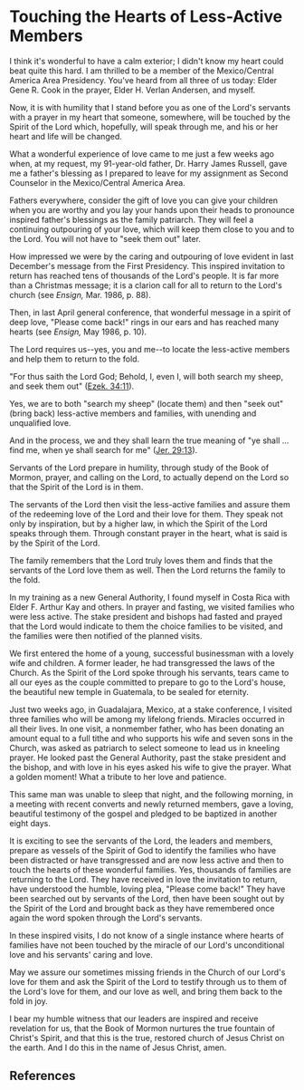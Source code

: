 # Touching the Hearts of Less-Active Members

I think it's wonderful to have a calm exterior; I didn't know my heart could
beat quite this hard. I am thrilled to be a member of the Mexico/Central
America Area Presidency. You've heard from all three of us today: Elder Gene
R. Cook in the prayer, Elder H. Verlan Andersen, and myself.

Now, it is with humility that I stand before you as one of the Lord's servants
with a prayer in my heart that someone, somewhere, will be touched by the
Spirit of the Lord which, hopefully, will speak through me, and his or her
heart and life will be changed.

What a wonderful experience of love came to me just a few weeks ago when, at
my request, my 91-year-old father, Dr. Harry James Russell, gave me a father's
blessing as I prepared to leave for my assignment as Second Counselor in the
Mexico/Central America Area.

Fathers everywhere, consider the gift of love you can give your children when
you are worthy and you lay your hands upon their heads to pronounce inspired
father's blessings as the family patriarch. They will feel a continuing
outpouring of your love, which will keep them close to you and to the Lord.
You will not have to "seek them out" later.

How impressed we were by the caring and outpouring of love evident in last
December's message from the First Presidency. This inspired invitation to
return has reached tens of thousands of the Lord's people. It is far more than
a Christmas message; it is a clarion call for all to return to the Lord's
church (see _Ensign,_ Mar. 1986, p. 88).

Then, in last April general conference, that wonderful message in a spirit of
deep love, "Please come back!" rings in our ears and has reached many hearts
(see _Ensign,_ May 1986, p. 10).

The Lord requires us--yes, you and me--to locate the less-active members and
help them to return to the fold.

"For thus saith the Lord God; Behold, I, even I, will both search my sheep,
and seek them out" ([Ezek. 34:11](/scriptures/ot/ezek/34.11?lang=eng#10)).

Yes, we are to both "search my sheep" (locate them) and then "seek out" (bring
back) less-active members and families, with unending and unqualified love.

And in the process, we and they shall learn the true meaning of "ye shall ...
find me, when ye shall search for me" ([Jer.
29:13](/scriptures/ot/jer/29.13?lang=eng#12)).

Servants of the Lord prepare in humility, through study of the Book of Mormon,
prayer, and calling on the Lord, to actually depend on the Lord so that the
Spirit of the Lord is in them.

The servants of the Lord then visit the less-active families and assure them
of the redeeming love of the Lord and their love for them. They speak not only
by inspiration, but by a higher law, in which the Spirit of the Lord speaks
through them. Through constant prayer in the heart, what is said is by the
Spirit of the Lord.

The family remembers that the Lord truly loves them and finds that the
servants of the Lord love them as well. Then the Lord returns the family to
the fold.

In my training as a new General Authority, I found myself in Costa Rica with
Elder F. Arthur Kay and others. In prayer and fasting, we visited families who
were less active. The stake president and bishops had fasted and prayed that
the Lord would indicate to them the choice families to be visited, and the
families were then notified of the planned visits.

We first entered the home of a young, successful businessman with a lovely
wife and children. A former leader, he had transgressed the laws of the
Church. As the Spirit of the Lord spoke through his servants, tears came to
all our eyes as the couple committed to prepare to go to the Lord's house, the
beautiful new temple in Guatemala, to be sealed for eternity.

Just two weeks ago, in Guadalajara, Mexico, at a stake conference, I visited
three families who will be among my lifelong friends. Miracles occurred in all
their lives. In one visit, a nonmember father, who has been donating an amount
equal to a full tithe and who supports his wife and seven sons in the Church,
was asked as patriarch to select someone to lead us in kneeling prayer. He
looked past the General Authority, past the stake president and the bishop,
and with love in his eyes asked his wife to give the prayer. What a golden
moment! What a tribute to her love and patience.

This same man was unable to sleep that night, and the following morning, in a
meeting with recent converts and newly returned members, gave a loving,
beautiful testimony of the gospel and pledged to be baptized in another eight
days.

It is exciting to see the servants of the Lord, the leaders and members,
prepare as vessels of the Spirit of God to identify the families who have been
distracted or have transgressed and are now less active and then to touch the
hearts of these wonderful families. Yes, thousands of families are returning
to the Lord. They have received in love the invitation to return, have
understood the humble, loving plea, "Please come back!" They have been
searched out by servants of the Lord, then have been sought out by the Spirit
of the Lord and brought back as they have remembered once again the word
spoken through the Lord's servants.

In these inspired visits, I do not know of a single instance where hearts of
families have not been touched by the miracle of our Lord's unconditional love
and his servants' caring and love.

May we assure our sometimes missing friends in the Church of our Lord's love
for them and ask the Spirit of the Lord to testify through us to them of the
Lord's love for them, and our love as well, and bring them back to the fold in
joy.

I bear my humble witness that our leaders are inspired and receive revelation
for us, that the Book of Mormon nurtures the true fountain of Christ's Spirit,
and that this is the true, restored church of Jesus Christ on the earth. And I
do this in the name of Jesus Christ, amen.

## References

